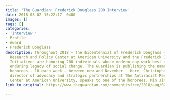 ```yaml
---
title: 'The Guardian: Frederick Douglass 200 Interview'
date: 2018-08-02 15:22:17 -0400
images: []
tags: []
categories:
- 'Interview '
- Profile
- Award
- Frederick Douglass
description: Throughout 2018 – the bicentennial of Frederick Douglass – The Antiracist
  Research and Policy Center at American University and the Frederick Douglass Family
  Initiatives are honoring 200 individuals whose modern-day work best embodies Douglass’s
  enduring legacy of social change. The Guardian is publishing the names of all 200
  honorees – 10 each week – between now and November.  Here, Christopher Petrella,
  director of advocacy and strategic partnerships at The Antiracist Research and Policy
  Center at American University, speaks to one of the honorees, Min Jin Lee.
link_to_original: https://www.theguardian.com/commentisfree/2018/aug/02/min-jin-lee-interview-frederick-douglass-200

---
```

